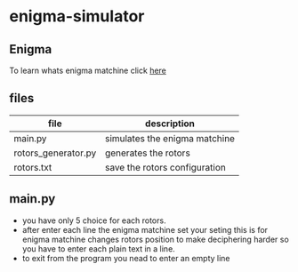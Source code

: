 # enigma-simulator
## Enigma
To learn whats enigma matchine click [here](https://en.wikipedia.org/wiki/Enigma_machine)
## files
| file | description |
|------|-------------|
| main.py | simulates the enigma matchine |
| rotors_generator.py | generates the rotors |
| rotors.txt | save the rotors configuration |

## main.py 
* you have only 5 choice for each rotors.
* after enter each line the enigma matchine set your seting this is for enigma matchine changes rotors position to make deciphering harder so you have to enter each plain text in a line.
* to exit from the program you nead to enter an empty line

